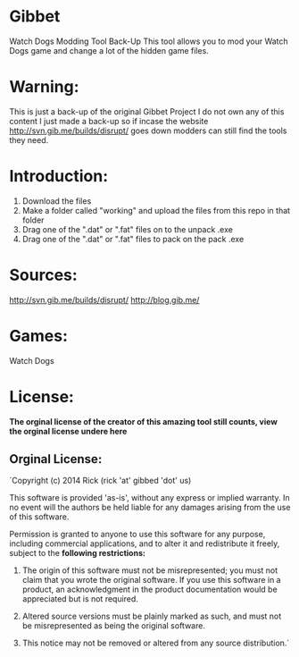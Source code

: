 # Gibbet
Watch Dogs Modding Tool Back-Up
This tool allows you to mod your Watch Dogs game and change a lot of the hidden game files.
# Warning:
This is just a back-up of the original Gibbet Project I do not own any of this content I just made a back-up so if incase the website http://svn.gib.me/builds/disrupt/ goes down modders can still find the tools they need.
# Introduction:
1) Download the files
2) Make a folder called "working" and upload the files from this repo in that folder
3) Drag one of the ".dat" or ".fat" files on to the unpack .exe
4) Drag one of the ".dat" or ".fat" files to pack on the pack .exe
# Sources:
http://svn.gib.me/builds/disrupt/
http://blog.gib.me/
# Games:
Watch Dogs
# License:
**The orginal license of the creator of this amazing tool still counts, view the orginal license undere here**
## Orginal License:
´Copyright (c) 2014 Rick (rick 'at' gibbed 'dot' us)

This software is provided 'as-is', without any express or implied
warranty. In no event will the authors be held liable for any damages
arising from the use of this software.

Permission is granted to anyone to use this software for any purpose,
including commercial applications, and to alter it and redistribute it
freely, subject to the **following restrictions:**

1. The origin of this software must not be misrepresented; you must not
claim that you wrote the original software. If you use this software
in a product, an acknowledgment in the product documentation would be
appreciated but is not required.

2. Altered source versions must be plainly marked as such, and must not be
misrepresented as being the original software.

3. This notice may not be removed or altered from any source
distribution.`
